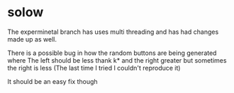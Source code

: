 # solow
The experminetal branch has uses multi threading and has had changes made up as well.

There is a possible bug in how the random buttons are being generated where
The left should be less thank k* and the right greater but sometimes the right is less
(The last time I tried I couldn't reproduce it)

It should be an easy fix though
